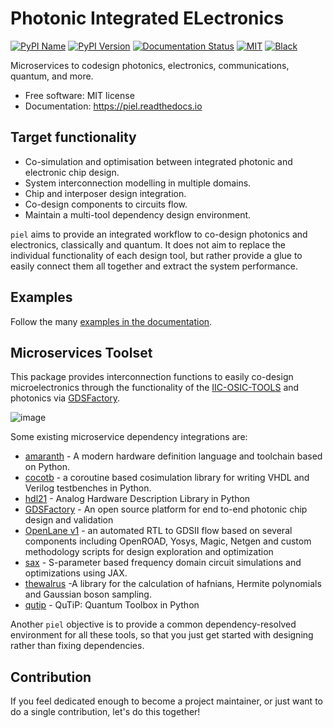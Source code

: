 # **P**hotonic **I**ntegrated **EL**ectronics
[![PyPI
Name](https://img.shields.io/badge/pypi-piel-blue?style=for-the-badge)](https://pypi.python.org/pypi/piel)
[![PyPI
Version](https://img.shields.io/pypi/v/piel.svg?style=for-the-badge)](https://pypi.python.org/pypi/piel)
[![Documentation
Status](https://readthedocs.org/projects/piel/badge/?style=for-the-badge)](https://piel.readthedocs.io/en/latest/?version=latest)
[![MIT](https://img.shields.io/github/license/gdsfactory/gdsfactory?style=for-the-badge)](https://choosealicense.com/licenses/mit/)
[![Black](https://img.shields.io/badge/code%20style-black-000000.svg?style=for-the-badge)](https://github.com/psf/black)

Microservices to codesign photonics, electronics, communications,
quantum, and more.

-   Free software: MIT license
-   Documentation: <https://piel.readthedocs.io>

## Target functionality

- Co-simulation and optimisation between integrated photonic and
    electronic chip design.
- System interconnection modelling in multiple domains.
- Chip and interposer design integration.
- Co-design components to circuits flow.
- Maintain a multi-tool dependency design environment.

`piel` aims to provide an integrated workflow to co-design photonics and
electronics, classically and quantum. It does not aim to replace the
individual functionality of each design tool, but rather provide a glue
to easily connect them all together and extract the system performance.

## Examples

Follow the many [examples in the
documentation](https://piel.readthedocs.io/en/latest/examples.html).

## Microservices Toolset

This package provides interconnection functions to easily co-design
microelectronics through the functionality of the
[IIC-OSIC-TOOLS](https://github.com/iic-jku/iic-osic-tools) and
photonics via [GDSFactory](https://github.com/gdsfactory/gdsfactory).

![image](docs/_static/img/piel_microservice_structure.png)

Some existing microservice dependency integrations are:

-   [amaranth](https://github.com/amaranth-lang/amaranth) - A modern hardware definition language and toolchain based on Python.
-   [cocotb](https://github.com/cocotb/cocotb) - a coroutine based
    cosimulation library for writing VHDL and Verilog testbenches in
    Python.
-   [hdl21](https://github.com/dan-fritchman/Hdl21) - Analog Hardware
    Description Library in Python
-   [GDSFactory](https://github.com/gdsfactory/gdsfactory) - An open
    source platform for end to-end photonic chip design and validation
-   [OpenLane v1](https://github.com/The-OpenROAD-Project/OpenLane) - an
    automated RTL to GDSII flow based on several components including
    OpenROAD, Yosys, Magic, Netgen and custom methodology scripts for
    design exploration and optimization
-   [sax](https://github.com/flaport/sax) - S-parameter based frequency
    domain circuit simulations and optimizations using JAX.
-   [thewalrus](https://github.com/XanaduAI/thewalrus) -A library for
    the calculation of hafnians, Hermite polynomials and Gaussian boson
    sampling.
-   [qutip](https://github.com/qutip/qutip) - QuTiP: Quantum Toolbox in
    Python

Another ``piel`` objective is to provide a common dependency-resolved environment for all these tools, so that you just get started with designing rather than fixing dependencies.

## Contribution

If you feel dedicated enough to become a project maintainer, or just
want to do a single contribution, let\'s do this together!

